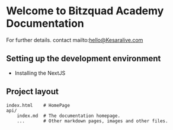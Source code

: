 # Welcome to Bitzquad Academy Documentation

For further details. contact mailto:hello@Kesaralive.com

## Setting up the development environment

* Installing the NextJS

## Project layout

    index.html    # HomePage
    api/
        index.md  # The documentation homepage.
        ...       # Other markdown pages, images and other files.
